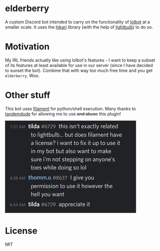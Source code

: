 # elderberry

A custom Discord bot intended to carry on the functionality of [lolbot](https://github.com/lolbot-project/lolbot) at a smaller scale. It uses the [hikari](https://hikari-py.github.io) library (with the help of [lightbulb](https://github.com/tandemdude/hikari-lightbulb)) to do so.

# Motivation

My IRL friends actually like using lolbot's features - I want to keep a subset of its features at least available for use in our server (since I have decided to sunset the bot). Combine that with way too much free time and you get `elderberry`. Woo.

# Other stuff
This bot uses [filament](https://github.com/tandemdude/filament) for python/shell execution. Many thanks to [tandemdude](https://github.com/tandemdude) for allowing me to use ~~and abuse~~ this plugin!

![](img/Discord_mgYsr1z0Ws.png)

# License
MIT